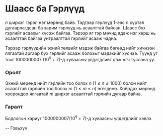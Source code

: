 Шаасс ба Гэрлүүд
================
$n$ ширхэг гэрэл нэг мөрөнд байв. Тэдгээр гэрлүүд $1$-ээс $n$ хүртэл
дугаарлагдсан ба зарим гэрлүүд нь асаалттай байсан. Шаасс бүх гэрлийг асаахыг
хүсэж байгаа. Тэрээр яг тэр мөчид ядаж нэг хөрш нь асаалттай байгаа унтраалттай
гэрлийг асааж чадна.

Тэрээр гэрлүүдийн эхний төлвийг мэдэж байгаа бөгөөд нийт хичнээн ялгаатай аргаар
бүх гэрлийг асааж болохыг мэдэхийг хүсчээ. Түүнд уг тоог $1000000007$
($10^9+7$)-д хуваасны үлдэгдлийг олж өгч туслана уу.


### Оролт
Эхний мөрөнд нийт гэрлийн тоо болох $n$ ($1 ≤ n ≤ 1000$) болон нийт асаалттай
гэрлийн тоо болох $m$ ($1 ≤ m ≤ n$) өгөгдөнө. Хоёрдах мөрөнд хоорондоо ялгаатай
$m$ ширхэг асаалттай гэрлийн дугаар байна.


### Гаралт
Бодлогын хариуг $1000000007$($10^9+7$)-д хуваасны үлдэгдлийг хэвлэ.

-- Говьхүү
